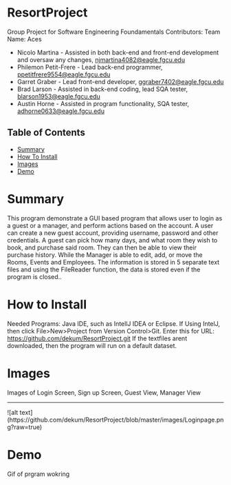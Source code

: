 # ResortProject
Group Project for Software Engineering Foundamentals
Contributors:
Team Name: Aces
* Nicolo Martina - Assisted in both back-end and front-end development and oversaw any changes, njmartina4082@eagle.fgcu.edu
* Philemon Petit-Frere - Lead back-end programmer,  ppetitfrere9554@eagle.fgcu.edu 
* Garret Graber - Lead front-end developer, ggraber7402@eagle.fgcu.edu 
* Brad Larson - Assisted in back-end coding, lead SQA tester, blarson1953@eagle.fgcu.edu 
* Austin Horne - Assisted in program functionality, SQA tester, adhorne0633@eagle.fgcu.edu 

## Table of Contents
- [Summary](#Summary)
- [How To Install](#How)
- [Images](#Images)
- [Demo](#demo)
    


# Summary
<p>This program demonstrate a GUI based program that allows user to login as a guest or a manager, and perform actions based on the account. A user can create a new guest account, providing username, password and other credentials.  A guest can pick how many days, and what room they wish to book, and purchase said room. They can then be able to view their purchase history. While the Manager is able to edit, add, or move the Rooms, Events and Employees. The information is stored in 5 separate text files and using the FileReader function, the data is stored even if the program is closed..</p>


# How to Install
Needed Programs: Java IDE, such as IntellJ IDEA or Eclipse.
If Using IntelJ, then click File>New>Project from Version Control>Git. Enter this for URL: https://github.com/dekum/ResortProject.git
If the textfiles arent downloaded, then the program will run on a default dataset.

# Images
Images of Login Screen, Sign up Screen, Guest View, Manager View
<hr>
![alt text](https://github.com/dekum/ResortProject/blob/master/images/Loginpage.png?raw=true)




# Demo
Gif of prgram wokring

